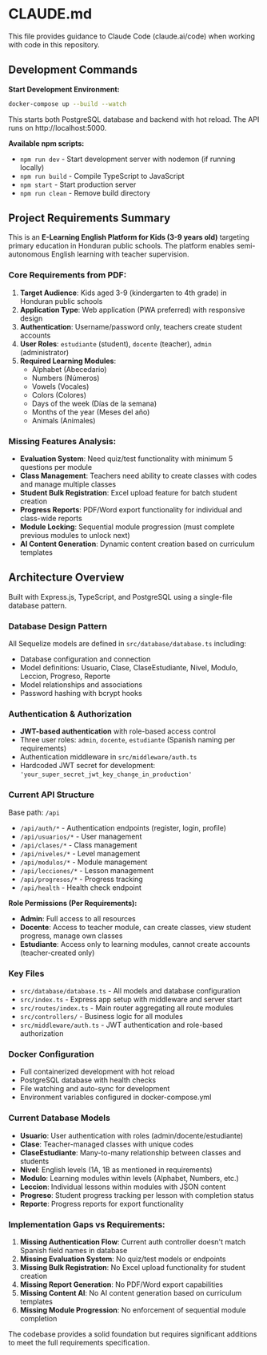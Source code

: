 # CLAUDE.md

This file provides guidance to Claude Code (claude.ai/code) when working with code in this repository.

## Development Commands

**Start Development Environment:**
```bash
docker-compose up --build --watch
```
This starts both PostgreSQL database and backend with hot reload. The API runs on http://localhost:5000.

**Available npm scripts:**
- `npm run dev` - Start development server with nodemon (if running locally)
- `npm run build` - Compile TypeScript to JavaScript
- `npm start` - Start production server
- `npm run clean` - Remove build directory

## Project Requirements Summary

This is an **E-Learning English Platform for Kids (3-9 years old)** targeting primary education in Honduran public schools. The platform enables semi-autonomous English learning with teacher supervision.

### Core Requirements from PDF:
1. **Target Audience**: Kids aged 3-9 (kindergarten to 4th grade) in Honduran public schools
2. **Application Type**: Web application (PWA preferred) with responsive design
3. **Authentication**: Username/password only, teachers create student accounts
4. **User Roles**: `estudiante` (student), `docente` (teacher), `admin` (administrator)
5. **Required Learning Modules**:
   - Alphabet (Abecedario)
   - Numbers (Números)
   - Vowels (Vocales)
   - Colors (Colores)
   - Days of the week (Días de la semana)
   - Months of the year (Meses del año)
   - Animals (Animales)

### Missing Features Analysis:
- **Evaluation System**: Need quiz/test functionality with minimum 5 questions per module
- **Class Management**: Teachers need ability to create classes with codes and manage multiple classes
- **Student Bulk Registration**: Excel upload feature for batch student creation
- **Progress Reports**: PDF/Word export functionality for individual and class-wide reports
- **Module Locking**: Sequential module progression (must complete previous modules to unlock next)
- **AI Content Generation**: Dynamic content creation based on curriculum templates

## Architecture Overview

Built with Express.js, TypeScript, and PostgreSQL using a single-file database pattern.

### Database Design Pattern
All Sequelize models are defined in `src/database/database.ts` including:
- Database configuration and connection
- Model definitions: Usuario, Clase, ClaseEstudiante, Nivel, Modulo, Leccion, Progreso, Reporte
- Model relationships and associations
- Password hashing with bcrypt hooks

### Authentication & Authorization
- **JWT-based authentication** with role-based access control
- Three user roles: `admin`, `docente`, `estudiante` (Spanish naming per requirements)
- Authentication middleware in `src/middleware/auth.ts`
- Hardcoded JWT secret for development: `'your_super_secret_jwt_key_change_in_production'`

### Current API Structure
Base path: `/api`
- `/api/auth/*` - Authentication endpoints (register, login, profile)
- `/api/usuarios/*` - User management
- `/api/clases/*` - Class management 
- `/api/niveles/*` - Level management
- `/api/modulos/*` - Module management
- `/api/lecciones/*` - Lesson management
- `/api/progresos/*` - Progress tracking
- `/api/health` - Health check endpoint

**Role Permissions (Per Requirements):**
- **Admin**: Full access to all resources
- **Docente**: Access to teacher module, can create classes, view student progress, manage own classes
- **Estudiante**: Access only to learning modules, cannot create accounts (teacher-created only)

### Key Files
- `src/database/database.ts` - All models and database configuration
- `src/index.ts` - Express app setup with middleware and server start
- `src/routes/index.ts` - Main router aggregating all route modules
- `src/controllers/` - Business logic for all modules
- `src/middleware/auth.ts` - JWT authentication and role-based authorization

### Docker Configuration
- Full containerized development with hot reload
- PostgreSQL database with health checks
- File watching and auto-sync for development
- Environment variables configured in docker-compose.yml

### Current Database Models
- **Usuario**: User authentication with roles (admin/docente/estudiante)
- **Clase**: Teacher-managed classes with unique codes
- **ClaseEstudiante**: Many-to-many relationship between classes and students
- **Nivel**: English levels (1A, 1B as mentioned in requirements)
- **Modulo**: Learning modules within levels (Alphabet, Numbers, etc.)
- **Leccion**: Individual lessons within modules with JSON content
- **Progreso**: Student progress tracking per lesson with completion status
- **Reporte**: Progress reports for export functionality

### Implementation Gaps vs Requirements:
1. **Missing Authentication Flow**: Current auth controller doesn't match Spanish field names in database
2. **Missing Evaluation System**: No quiz/test models or endpoints
3. **Missing Bulk Registration**: No Excel upload functionality for student creation
4. **Missing Report Generation**: No PDF/Word export capabilities
5. **Missing Content AI**: No AI content generation based on curriculum templates
6. **Missing Module Progression**: No enforcement of sequential module completion

The codebase provides a solid foundation but requires significant additions to meet the full requirements specification.